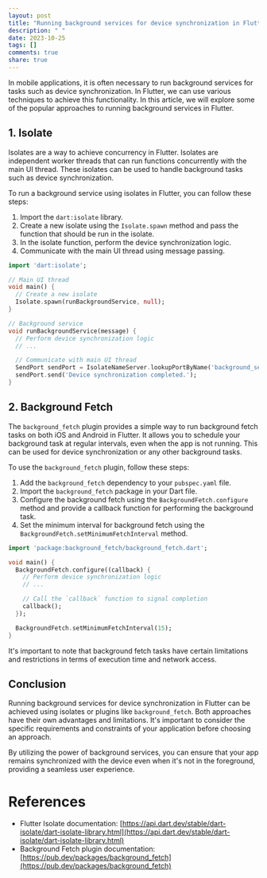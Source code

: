 ```yaml
---
layout: post
title: "Running background services for device synchronization in Flutter"
description: " "
date: 2023-10-25
tags: []
comments: true
share: true
---
```


In mobile applications, it is often necessary to run background services for tasks such as device synchronization. In Flutter, we can use various techniques to achieve this functionality. In this article, we will explore some of the popular approaches to running background services in Flutter.

## 1. Isolate

Isolates are a way to achieve concurrency in Flutter. Isolates are independent worker threads that can run functions concurrently with the main UI thread. These isolates can be used to handle background tasks such as device synchronization.

To run a background service using isolates in Flutter, you can follow these steps:

1. Import the `dart:isolate` library.
2. Create a new isolate using the `Isolate.spawn` method and pass the function that should be run in the isolate.
3. In the isolate function, perform the device synchronization logic.
4. Communicate with the main UI thread using message passing.

```dart
import 'dart:isolate';

// Main UI thread
void main() {
  // Create a new isolate
  Isolate.spawn(runBackgroundService, null);
}

// Background service
void runBackgroundService(message) {
  // Perform device synchronization logic
  // ...

  // Communicate with main UI thread
  SendPort sendPort = IsolateNameServer.lookupPortByName('background_service');
  sendPort.send('Device synchronization completed.');
}
```

## 2. Background Fetch

The `background_fetch` plugin provides a simple way to run background fetch tasks on both iOS and Android in Flutter. It allows you to schedule your background task at regular intervals, even when the app is not running. This can be used for device synchronization or any other background tasks.

To use the `background_fetch` plugin, follow these steps:

1. Add the `background_fetch` dependency to your `pubspec.yaml` file.
2. Import the `background_fetch` package in your Dart file.
3. Configure the background fetch using the `BackgroundFetch.configure` method and provide a callback function for performing the background task.
4. Set the minimum interval for background fetch using the `BackgroundFetch.setMinimumFetchInterval` method.

```dart
import 'package:background_fetch/background_fetch.dart';

void main() {
  BackgroundFetch.configure((callback) {
    // Perform device synchronization logic
    // ...

    // Call the `callback` function to signal completion
    callback();
  });

  BackgroundFetch.setMinimumFetchInterval(15);
}
```

It's important to note that background fetch tasks have certain limitations and restrictions in terms of execution time and network access.

## Conclusion

Running background services for device synchronization in Flutter can be achieved using isolates or plugins like `background_fetch`. Both approaches have their own advantages and limitations. It's important to consider the specific requirements and constraints of your application before choosing an approach.

By utilizing the power of background services, you can ensure that your app remains synchronized with the device even when it's not in the foreground, providing a seamless user experience.

# References

- Flutter Isolate documentation: [https://api.dart.dev/stable/dart-isolate/dart-isolate-library.html](https://api.dart.dev/stable/dart-isolate/dart-isolate-library.html)
- Background Fetch plugin documentation: [https://pub.dev/packages/background_fetch](https://pub.dev/packages/background_fetch)